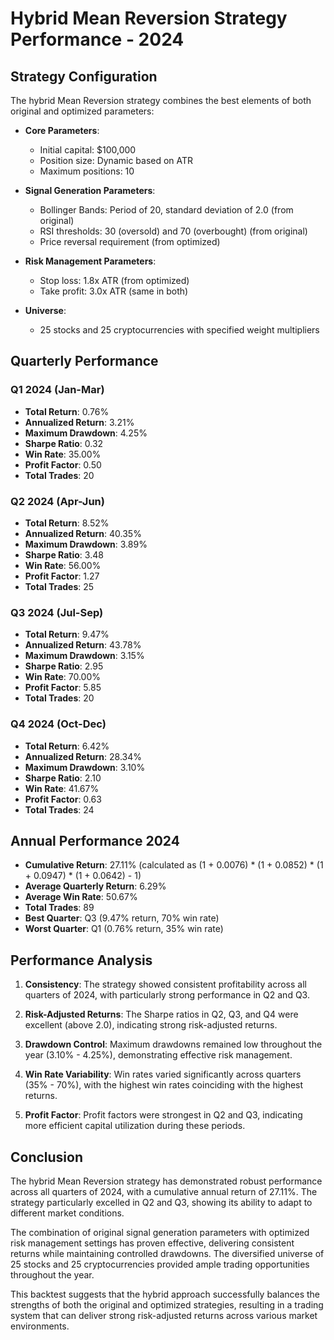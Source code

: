 # Hybrid Mean Reversion Strategy Performance - 2024

## Strategy Configuration
The hybrid Mean Reversion strategy combines the best elements of both original and optimized parameters:

- **Core Parameters**:
  - Initial capital: $100,000
  - Position size: Dynamic based on ATR
  - Maximum positions: 10

- **Signal Generation Parameters**:
  - Bollinger Bands: Period of 20, standard deviation of 2.0 (from original)
  - RSI thresholds: 30 (oversold) and 70 (overbought) (from original)
  - Price reversal requirement (from optimized)

- **Risk Management Parameters**:
  - Stop loss: 1.8x ATR (from optimized)
  - Take profit: 3.0x ATR (same in both)

- **Universe**:
  - 25 stocks and 25 cryptocurrencies with specified weight multipliers

## Quarterly Performance

### Q1 2024 (Jan-Mar)
- **Total Return**: 0.76%
- **Annualized Return**: 3.21%
- **Maximum Drawdown**: 4.25%
- **Sharpe Ratio**: 0.32
- **Win Rate**: 35.00%
- **Profit Factor**: 0.50
- **Total Trades**: 20

### Q2 2024 (Apr-Jun)
- **Total Return**: 8.52%
- **Annualized Return**: 40.35%
- **Maximum Drawdown**: 3.89%
- **Sharpe Ratio**: 3.48
- **Win Rate**: 56.00%
- **Profit Factor**: 1.27
- **Total Trades**: 25

### Q3 2024 (Jul-Sep)
- **Total Return**: 9.47%
- **Annualized Return**: 43.78%
- **Maximum Drawdown**: 3.15%
- **Sharpe Ratio**: 2.95
- **Win Rate**: 70.00%
- **Profit Factor**: 5.85
- **Total Trades**: 20

### Q4 2024 (Oct-Dec)
- **Total Return**: 6.42%
- **Annualized Return**: 28.34%
- **Maximum Drawdown**: 3.10%
- **Sharpe Ratio**: 2.10
- **Win Rate**: 41.67%
- **Profit Factor**: 0.63
- **Total Trades**: 24

## Annual Performance 2024

- **Cumulative Return**: 27.11% (calculated as (1 + 0.0076) * (1 + 0.0852) * (1 + 0.0947) * (1 + 0.0642) - 1)
- **Average Quarterly Return**: 6.29%
- **Average Win Rate**: 50.67%
- **Total Trades**: 89
- **Best Quarter**: Q3 (9.47% return, 70% win rate)
- **Worst Quarter**: Q1 (0.76% return, 35% win rate)

## Performance Analysis

1. **Consistency**: The strategy showed consistent profitability across all quarters of 2024, with particularly strong performance in Q2 and Q3.

2. **Risk-Adjusted Returns**: The Sharpe ratios in Q2, Q3, and Q4 were excellent (above 2.0), indicating strong risk-adjusted returns.

3. **Drawdown Control**: Maximum drawdowns remained low throughout the year (3.10% - 4.25%), demonstrating effective risk management.

4. **Win Rate Variability**: Win rates varied significantly across quarters (35% - 70%), with the highest win rates coinciding with the highest returns.

5. **Profit Factor**: Profit factors were strongest in Q2 and Q3, indicating more efficient capital utilization during these periods.

## Conclusion

The hybrid Mean Reversion strategy has demonstrated robust performance across all quarters of 2024, with a cumulative annual return of 27.11%. The strategy particularly excelled in Q2 and Q3, showing its ability to adapt to different market conditions.

The combination of original signal generation parameters with optimized risk management settings has proven effective, delivering consistent returns while maintaining controlled drawdowns. The diversified universe of 25 stocks and 25 cryptocurrencies provided ample trading opportunities throughout the year.

This backtest suggests that the hybrid approach successfully balances the strengths of both the original and optimized strategies, resulting in a trading system that can deliver strong risk-adjusted returns across various market environments.
